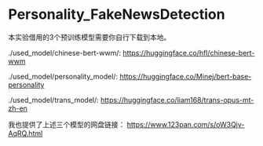 # Personality_FakeNewsDetection
 
本实验借用的3个预训练模型需要你自行下载到本地。

./used_model/chinese-bert-wwm/: https://huggingface.co/hfl/chinese-bert-wwm

./used_model/personality_model/: https://huggingface.co/Minej/bert-base-personality

./used_model/trans_model/: https://huggingface.co/liam168/trans-opus-mt-zh-en

我也提供了上述三个模型的网盘链接：
https://www.123pan.com/s/oW3Qjv-AqRQ.html
